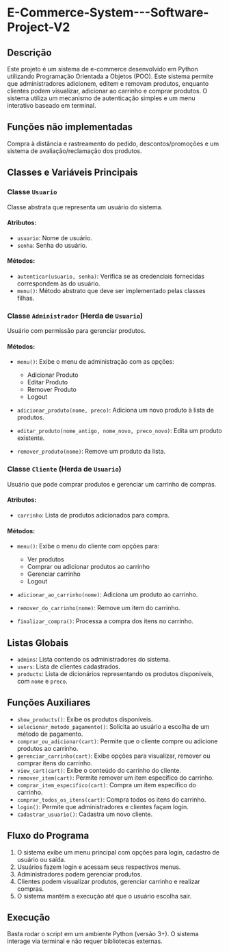# E-Commerce-System---Software-Project-V2

## Descrição
Este projeto é um sistema de e-commerce desenvolvido em Python utilizando Programação Orientada a Objetos (POO). Este sistema permite que administradores adicionem, editem e removam produtos, enquanto clientes podem visualizar, adicionar ao carrinho e comprar produtos. O sistema utiliza um mecanismo de autenticação simples e um menu interativo baseado em terminal.


## Funções não implementadas
Compra à distância e rastreamento do pedido, descontos/promoções e um sistema de avaliação/reclamação dos produtos.

## Classes e Variáveis Principais

### Classe `Usuario`
Classe abstrata que representa um usuário do sistema.

#### Atributos:
- `usuario`: Nome de usuário.
- `senha`: Senha do usuário.

#### Métodos:
- `autenticar(usuario, senha)`: Verifica se as credenciais fornecidas correspondem às do usuário.
- `menu()`: Método abstrato que deve ser implementado pelas classes filhas.

### Classe `Administrador` (Herda de `Usuario`)
Usuário com permissão para gerenciar produtos.

#### Métodos:
- `menu()`: Exibe o menu de administração com as opções:
  - Adicionar Produto
  - Editar Produto
  - Remover Produto
  - Logout
  
- `adicionar_produto(nome, preco)`: Adiciona um novo produto à lista de produtos.
- `editar_produto(nome_antigo, nome_novo, preco_novo)`: Edita um produto existente.
- `remover_produto(nome)`: Remove um produto da lista.

### Classe `Cliente` (Herda de `Usuario`)
Usuário que pode comprar produtos e gerenciar um carrinho de compras.

#### Atributos:
- `carrinho`: Lista de produtos adicionados para compra.

#### Métodos:
- `menu()`: Exibe o menu do cliente com opções para:
  - Ver produtos
  - Comprar ou adicionar produtos ao carrinho
  - Gerenciar carrinho
  - Logout
  
- `adicionar_ao_carrinho(nome)`: Adiciona um produto ao carrinho.
- `remover_do_carrinho(nome)`: Remove um item do carrinho.
- `finalizar_compra()`: Processa a compra dos itens no carrinho.

## Listas Globais
- `admins`: Lista contendo os administradores do sistema.
- `users`: Lista de clientes cadastrados.
- `products`: Lista de dicionários representando os produtos disponíveis, com `nome` e `preco`.

## Funções Auxiliares
- `show_products()`: Exibe os produtos disponíveis.
- `selecionar_metodo_pagamento()`: Solicita ao usuário a escolha de um método de pagamento.
- `comprar_ou_adicionar(cart)`: Permite que o cliente compre ou adicione produtos ao carrinho.
- `gerenciar_carrinho(cart)`: Exibe opções para visualizar, remover ou comprar itens do carrinho.
- `view_cart(cart)`: Exibe o conteúdo do carrinho do cliente.
- `remover_item(cart)`: Permite remover um item específico do carrinho.
- `comprar_item_especifico(cart)`: Compra um item específico do carrinho.
- `comprar_todos_os_itens(cart)`: Compra todos os itens do carrinho.
- `login()`: Permite que administradores e clientes façam login.
- `cadastrar_usuario()`: Cadastra um novo cliente.

## Fluxo do Programa
1. O sistema exibe um menu principal com opções para login, cadastro de usuário ou saída.
2. Usuários fazem login e acessam seus respectivos menus.
3. Administradores podem gerenciar produtos.
4. Clientes podem visualizar produtos, gerenciar carrinho e realizar compras.
5. O sistema mantém a execução até que o usuário escolha sair.

## Execução
Basta rodar o script em um ambiente Python (versão 3+). O sistema interage via terminal e não requer bibliotecas externas.

